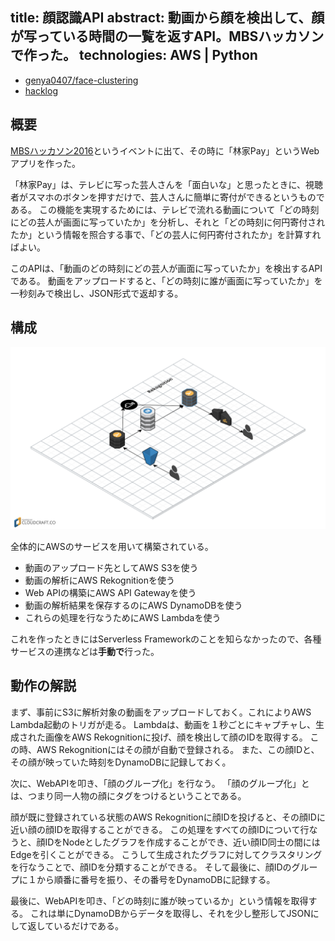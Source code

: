title: 顔認識API
abstract: 動画から顔を検出して、顔が写っている時間の一覧を返すAPI。MBSハッカソンで作った。
technologies: AWS | Python
---

- [genya0407/face-clustering](https://github.com/genya0407/face-clustering/)
- [hacklog](http://hacklog.jp/works/50338)

## 概要

[MBSハッカソン2016](http://www.mbs.jp/hackathon2016/)というイベントに出て、その時に「林家Pay」というWebアプリを作った。

「林家Pay」は、テレビに写った芸人さんを「面白いな」と思ったときに、視聴者がスマホのボタンを押すだけで、芸人さんに簡単に寄付ができるというものである。
この機能を実現するためには、テレビで流れる動画について「どの時刻にどの芸人が画面に写っていたか」を分析し、それと「どの時刻に何円寄付されたか」という情報を照合する事で、「どの芸人に何円寄付されたか」を計算すればよい。

このAPIは、「動画のどの時刻にどの芸人が画面に写っていたか」を検出するAPIである。
動画をアップロードすると、「どの時刻に誰が画面に写っていたか」を一秒刻みで検出し、JSON形式で返却する。

## 構成

![](/assets/image/hayashi-structure.png)

全体的にAWSのサービスを用いて構築されている。

- 動画のアップロード先としてAWS S3を使う
- 動画の解析にAWS Rekognitionを使う
- Web APIの構築にAWS API Gatewayを使う
- 動画の解析結果を保存するのにAWS DynamoDBを使う
- これらの処理を行なうためにAWS Lambdaを使う

これを作ったときにはServerless Frameworkのことを知らなかったので、各種サービスの連携などは**手動で**行った。

## 動作の解説

まず、事前にS3に解析対象の動画をアップロードしておく。これによりAWS Lambda起動のトリガが走る。
Lambdaは、動画を１秒ごとにキャプチャし、生成された画像をAWS Rekognitionに投げ、顔を検出して顔のIDを取得する。
この時、AWS Rekognitionにはその顔が自動で登録される。
また、この顔IDと、その顔が映っていた時刻をDynamoDBに記録しておく。

次に、WebAPIを叩き、「顔のグループ化」を行なう。
「顔のグループ化」とは、つまり同一人物の顔にタグをつけるということである。

顔が既に登録されている状態のAWS Rekognitionに顔IDを投げると、その顔IDに近い顔の顔IDを取得することができる。
この処理をすべての顔IDについて行なうと、顔IDをNodeとしたグラフを作成することができ、近い顔ID同士の間にはEdgeを引くことができる。
こうして生成されたグラフに対してクラスタリングを行なうことで、顔IDを分類することができる。
そして最後に、顔IDのグループに１から順番に番号を振り、その番号をDynamoDBに記録する。

最後に、WebAPIを叩き、「どの時刻に誰が映っているか」という情報を取得する。
これは単にDynamoDBからデータを取得し、それを少し整形してJSONにして返しているだけである。